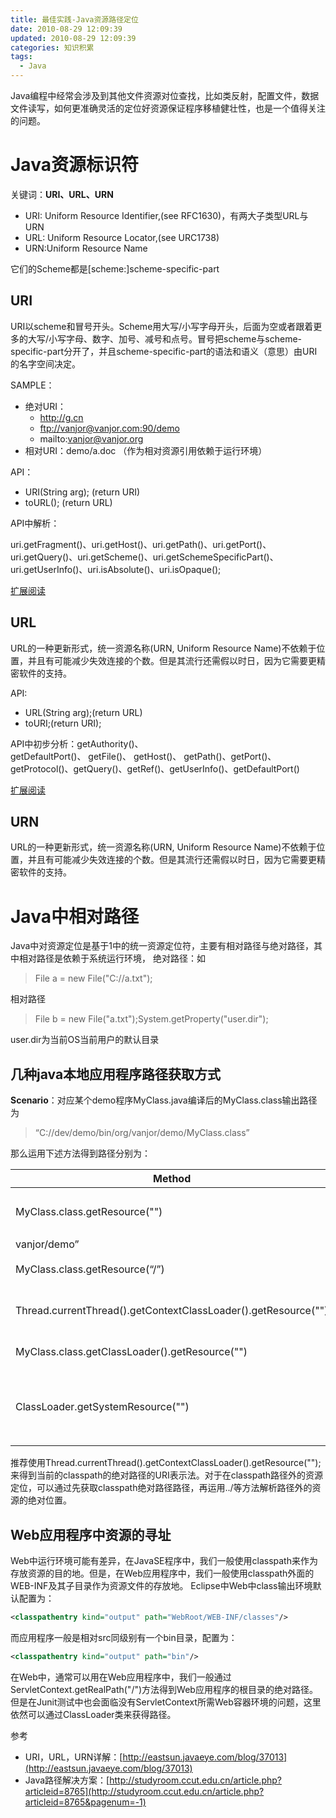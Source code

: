 ```yaml
---
title: 最佳实践-Java资源路径定位
date: 2010-08-29 12:09:39
updated: 2010-08-29 12:09:39
categories: 知识积累
tags:
  - Java
---
```


Java编程中经常会涉及到其他文件资源对位查找，比如类反射，配置文件，数据文件读写，如何更准确灵活的定位好资源保证程序移植健壮性，也是一个值得关注的问题。

<!-- more -->

# Java资源标识符

关键词：**URI、URL、URN**

* URI: Uniform Resource Identifier,(see RFC1630)，有两大子类型URL与URN
* URL: Uniform Resource Locator,(see URC1738)
* URN:Uniform Resource Name

它们的Scheme都是\[scheme:\]scheme-specific-part

## URI

URI以scheme和冒号开头。Scheme用大写/小写字母开头，后面为空或者跟着更多的大写/小写字母、数字、加号、减号和点号。冒号把scheme与scheme-specific-part分开了，并且scheme-specific-part的语法和语义（意思）由URI的名字空间决定。

SAMPLE：

* 绝对URI：
  * <http://g.cn>
  * <ftp://vanjor@vanjor.com:90/demo>
  * mailto:vanjor@vanjor.org
* 相对URI：demo/a.doc （作为相对资源引用依赖于运行环境）

API：

* URI(String arg); (return URI)
* toURL(); (return URL)

API中解析：

uri.getFragment()、uri.getHost()、uri.getPath()、uri.getPort()、uri.getQuery()、uri.getScheme()、uri.getSchemeSpecificPart()、uri.getUserInfo()、uri.isAbsolute()、uri.isOpaque();

[扩展阅读](http://download.oracle.com/javase/1.4.2/docs/api/java/net/URI.html)

## URL

URL的一种更新形式，统一资源名称(URN, Uniform Resource Name)不依赖于位置，并且有可能减少失效连接的个数。但是其流行还需假以时日，因为它需要更精密软件的支持。

API:

* URL(String arg);(return URL)
* toURI;(return URI);

API中初步分析：getAuthority()、getDefaultPort()、 getFile()、 getHost()、 getPath()、getPort()、getProtocol()、getQuery()、getRef()、getUserInfo()、getDefaultPort()

[扩展阅读](http://www.jar114.com/jdk6/zh_CN/api/java/net/URL.html)

## URN

URL的一种更新形式，统一资源名称(URN, Uniform Resource Name)不依赖于位置，并且有可能减少失效连接的个数。但是其流行还需假以时日，因为它需要更精密软件的支持。

# Java中相对路径

Java中对资源定位是基于1中的统一资源定位符，主要有相对路径与绝对路径，其中相对路径是依赖于系统运行环境， 绝对路径：如
> File a = new File("C://a.txt");

相对路径
> File b = new File("a.txt");System.getProperty("user.dir");

user.dir为当前OS当前用户的默认目录

## 几种java本地应用程序路径获取方式

 **Scenario**：对应某个demo程序MyClass.java编译后的MyClass.class输出路径为
> “C://dev/demo/bin/org/vanjor/demo/MyClass.class”

那么运用下述方法得到路径分别为：

| Method                                                         | Notes                                                                   | Result for demo             |
| -------------------------------------------------------------- | ----------------------------------------------------------------------- | --------------------------- |
| MyClass.class.getResource("")                                  | 获得当前类MyClass。class文件的URI目录，不包括class文件名                | “file:/C:/dev/demo/bin/org/ |
| vanjor/demo”                                                   |                                                                         |                             |
| MyClass.class.getResource(“/”)                                 | 得到当前classpath的绝对基准URI路径                                      | “file:/C:/dev/demo/bin/”    |
| Thread.currentThread().getContextClassLoader().getResource("") | 通过java SDK中类得到当前classpath的绝对基准URI路径                      | “file:/C:/dev/demo/bin/”    |
| MyClass.class.getClassLoader().getResource("")                 | 得到当前classpath的绝对基准URI路径                                      | “file:/C:/dev/demo/bin/”    |
| ClassLoader.getSystemResource("")                              | 通过java.lang.ClassLoader的静态方法，得到当前classpath的绝对基准URI路径 | “file:/C:/dev/demo/bin/”    |

推荐使用Thread.currentThread().getContextClassLoader().getResource("");来得到当前的classpath的绝对路径的URI表示法。对于在classpath路径外的资源定位，可以通过先获取classpath绝对路径路径，再运用../等方法解析路径外的资源的绝对位置。

## Web应用程序中资源的寻址

Web中运行环境可能有差异，在JavaSE程序中，我们一般使用classpath来作为存放资源的目的地。但是，在Web应用程序中，我们一般使用classpath外面的WEB-INF及其子目录作为资源文件的存放地。 Eclipse中Web中class输出环境默认配置为：

```xml
<classpathentry kind="output" path="WebRoot/WEB-INF/classes"/>
```

而应用程序一般是相对src同级别有一个bin目录，配置为：

```xml
<classpathentry kind="output" path="bin"/>
```

在Web中，通常可以用在Web应用程序中，我们一般通过ServletContext.getRealPath("/")方法得到Web应用程序的根目录的绝对路径。 但是在Junit测试中也会面临没有ServletContext所需Web容器环境的问题，这里依然可以通过ClassLoader类来获得路径。

参考

* URI，URL，URN详解：[http://eastsun.javaeye.com/blog/37013](http://eastsun.javaeye.com/blog/37013)
* Java路径解决方案：[http://studyroom.ccut.edu.cn/article.php?articleid=8765](http://studyroom.ccut.edu.cn/article.php?articleid=8765&pagenum=-1)